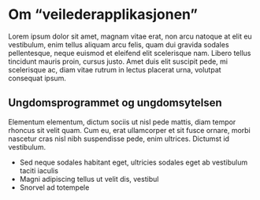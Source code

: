 # Om “veilederapplikasjonen”

Lorem ipsum dolor sit amet, magnam vitae erat, non arcu natoque at elit eu vestibulum, enim tellus aliquam arcu felis, quam dui gravida sodales pellentesque, neque euismod et eleifend elit scelerisque nam. Libero tellus tincidunt mauris proin, cursus justo. Amet duis elit suscipit pede, mi scelerisque ac, diam vitae rutrum in lectus placerat urna, volutpat consequat ipsum.

## Ungdomsprogrammet og ungdomsytelsen

Elementum elementum, dictum sociis ut nisl pede mattis, diam tempor rhoncus sit velit quam. Cum eu, erat ullamcorper et sit fusce ornare, morbi nascetur cras nisl nibh suspendisse pede, enim ultrices. Dictumst id vestibulum.

- Sed neque sodales habitant eget, ultricies sodales eget ab vestibulum taciti iaculis
- Magni adipiscing tellus ut velit dis, vestibul
- Snorvel ad totempele
